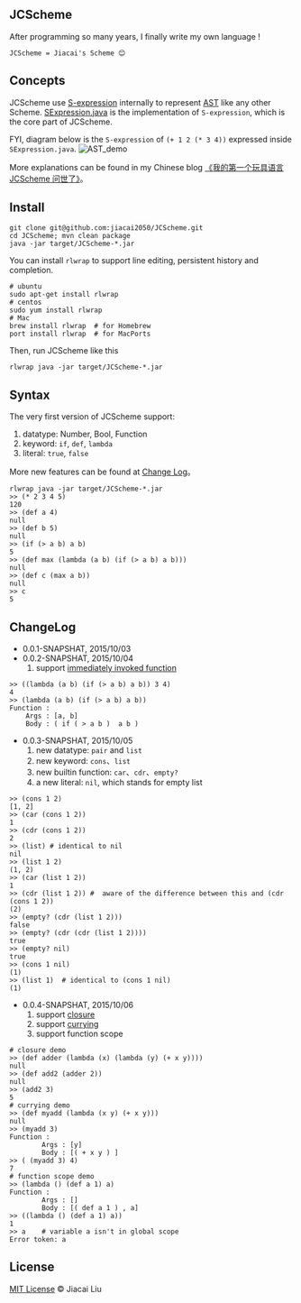 ## JCScheme

After programming so many years, I finally write my own language !

```
JCScheme = Jiacai's Scheme 😊
```
## Concepts

JCScheme use [S-expression](https://en.wikipedia.org/wiki/S-expression) internally to represent [AST](https://en.wikipedia.org/wiki/Abstract_syntax_tree) like any other Scheme. 
[SExpression.java](src/main/java/net/liujiacai/jcscheme/SExpression.java) is the implementation of `S-expression`, which is the core part of JCScheme.
   
FYI, diagram below is the `S-expression` of `(+ 1 2 (* 3 4))` expressed inside `SExpression.java`.
![AST_demo](https://img.alicdn.com/imgextra/i3/581166664/TB2OftZfVXXXXbTXpXXXXXXXXXX_!!581166664.png)

More explanations can be found in my Chinese blog [《我的第一个玩具语言 JCScheme 问世了》](http://liujiacai.net/blog/2015/10/03/first-toy-scheme/)。


## Install
```shell
git clone git@github.com:jiacai2050/JCScheme.git
cd JCScheme; mvn clean package
java -jar target/JCScheme-*.jar
```

You can install `rlwrap` to support line editing, persistent history and completion.
```shell
# ubuntu
sudo apt-get install rlwrap
# centos 
sudo yum install rlwrap
# Mac
brew install rlwrap  # for Homebrew
port install rlwrap  # for MacPorts
```
Then, run JCScheme like this
```shell
rlwrap java -jar target/JCScheme-*.jar
```

## Syntax 

The very first version of JCScheme support:
1. datatype: Number, Bool, Function
2. keyword: `if`, `def`, `lambda`
3. literal: `true`, `false`

More new features can be found at [Change Log](#ChangeLog)。
```shell
rlwrap java -jar target/JCScheme-*.jar
>> (* 2 3 4 5)
120
>> (def a 4)
null
>> (def b 5)
null
>> (if (> a b) a b)
5
>> (def max (lambda (a b) (if (> a b) a b)))
null
>> (def c (max a b))
null
>> c
5
```

## ChangeLog

- 0.0.1-SNAPSHAT, 2015/10/03
- 0.0.2-SNAPSHAT, 2015/10/04
  1. support [immediately invoked function](https://en.wikipedia.org/wiki/Immediately-invoked_function_expression)
```
>> ((lambda (a b) (if (> a b) a b)) 3 4)
4
>> (lambda (a b) (if (> a b) a b))
Function :
	Args : [a, b]
	Body : ( if ( > a b )  a b )
```
- 0.0.3-SNAPSHAT, 2015/10/05 
  1. new datatype: `pair` and `list`
  2. new keyword: `cons`、`list`
  3. new builtin function: `car`、`cdr`、`empty?`
  4. a new literal: `nil`, which stands for empty list
```
>> (cons 1 2)
[1, 2]
>> (car (cons 1 2))
1
>> (cdr (cons 1 2))
2
>> (list) # identical to nil
nil   
>> (list 1 2)
(1, 2)
>> (car (list 1 2))
1
>> (cdr (list 1 2)) #  aware of the difference between this and (cdr (cons 1 2))
(2)
>> (empty? (cdr (list 1 2)))
false
>> (empty? (cdr (cdr (list 1 2))))
true
>> (empty? nil)
true
>> (cons 1 nil)
(1)
>> (list 1)  # identical to (cons 1 nil)
(1)
```
- 0.0.4-SNAPSHAT, 2015/10/06
  1. support [closure](https://en.wikipedia.org/wiki/Closure_%28computer_programming%29) 
  1. support [currying](https://en.wikipedia.org/wiki/Currying)
  2. support function scope
```shell
# closure demo
>> (def adder (lambda (x) (lambda (y) (+ x y))))
null
>> (def add2 (adder 2))
null
>> (add2 3)
5
# currying demo
>> (def myadd (lambda (x y) (+ x y)))
null
>> (myadd 3)
Function :
        Args : [y]
        Body : [( + x y ) ]
>> ( (myadd 3) 4)
7
# function scope demo
>> (lambda () (def a 1) a)
Function :
        Args : []
        Body : [( def a 1 ) , a]
>> ((lambda () (def a 1) a))
1
>> a    # variable a isn't in global scope
Error token: a
```  
  
## License
[MIT License](LICENSE) © Jiacai Liu